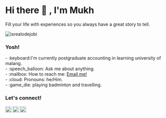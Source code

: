 # <summary><strong>Hi there :wave: , I'm Mukh</strong></summary>
Fill your life with experiences so you always have a great story to tell.
<p align="left"> <img src="https://komarev.com/ghpvc/?username=goonesmile&label=Profile%20views&color=0e75b6&style=flat" alt="isrealodejobi" />
</p>


### <summary><strong>Yosh!</strong></summary>
<p>
    - :keyboard:I'm currently postgraduate accounting in learning university of malang. </br>
    - :speech_balloon: Ask me about anything.</br>
    - :mailbox: How to reach me: <a href="mailto:mochmohtar1304@gmail.com">Email me!</a>  </br>
    - :cloud: Pronouns: he/Him. </br>
    - :game_die: playing badminton and travelling. </br>
<p>
 
### <summary><strong>Let's connect!</strong></summary>
<a href="https://x.com/Mukh7412">
  <img align="left" alt="Goo's Twitter" width="20px" src="https://simpleicons.now.sh/x/495f7e" />
</a>
<a href="https://www.instagram.com/mukh_ar/">
  <img align="left" alt="Goo's Instagram" width="20px" src="https://simpleicons.now.sh/instagram/495f7e" />
</a>
<a href="https://https://api.whatsapp.com/send?phone=6285159132577/">
  <img align="left" alt="Goo's Instagram" width="20px" src="https://simpleicons.now.sh/whatsapp/495f7e" />
</a>
